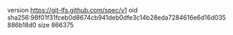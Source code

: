 version https://git-lfs.github.com/spec/v1
oid sha256:98f01f31fceb0d8674cb941deb0dfe3c14b28eda7284616e6d16d035886b18d0
size 866375
